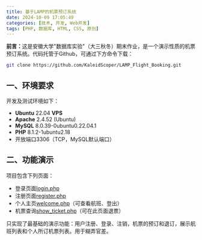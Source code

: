 ```yaml
---
title: 基于LAMP的机票预订系统
date: 2024-10-09 17:05:49
categories: [技术, 开发, Web开发]
tags: [PHP, 数据库, HTML, CSS, 原创]
---
```


<b>前言：</b>这是安徽大学"数据库实验"（大三秋冬）期末作业，是一个演示性质的机票预订系统。代码托管于Github，可通过下方命令下载：

<!--more-->

```bash
git clone https://github.com/KaleidScoper/LAMP_Flight_Booking.git
```

## 一、环境要求

开发及测试环境如下：

* <b>Ubuntu</b> 22.04 <b>VPS</b>
* <b>Apache</b> 2.4.52 (Ubuntu)
* <b>MySQL</b> 8.0.39-0ubuntu0.22.04.1
* <b>PHP</b> 8.1.2-1ubuntu2.18
* 开放端口3306（TCP，MySQL默认端口）

## 二、功能演示

项目包含下列页面：

* 登录页面[login.php](https://github.com/KaleidScoper/LAMP_Flight_Booking/blob/main/src/login.php)
* 注册页面[register.php](https://github.com/KaleidScoper/LAMP_Flight_Booking/blob/main/src/register.php)
* 个人主页[welcome.php](https://github.com/KaleidScoper/LAMP_Flight_Booking/blob/main/src/welcome.php)（可查看航班、登出）
* 机票查询[show_ticket.php](https://github.com/KaleidScoper/LAMP_Flight_Booking/blob/main/src/show_ticket.php)（可在此页面退票）

只实现了最基础的演示功能：用户注册、登录、注销，机票的预订和退订，展示航班列表和个人所订机票列表。用于糊弄官差。
